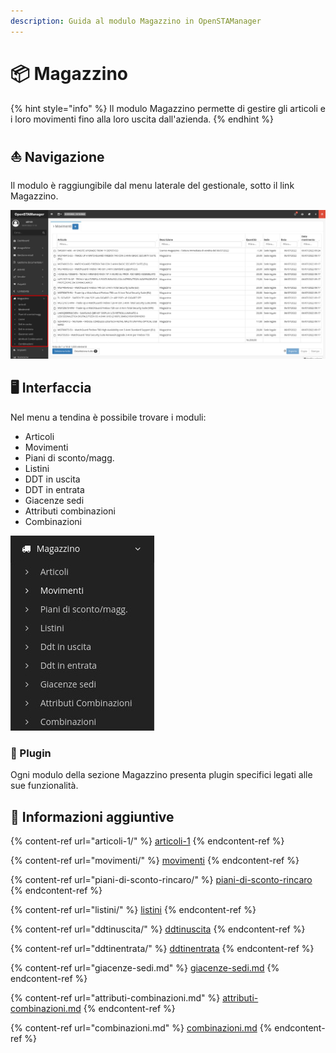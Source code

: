 ```yaml
---
description: Guida al modulo Magazzino in OpenSTAManager
---
```


# 📦 Magazzino

{% hint style="info" %}
Il modulo Magazzino permette di gestire gli articoli e i loro movimenti fino alla loro uscita dall'azienda.
{% endhint %}

## ⛵ Navigazione

Il modulo è raggiungibile dal menu laterale del gestionale, sotto il link Magazzino.

![](<../../.gitbook/assets/image (24) (1).png>)

## 🖥️ Interfaccia

Nel menu a tendina è possibile trovare i moduli:

* Articoli
* Movimenti
* Piani di sconto/magg.
* Listini
* DDT in uscita
* DDT in entrata
* Giacenze sedi
* Attributi combinazioni
* Combinazioni

&#x20;                                                                 <img src="../../.gitbook/assets/image (61).png" alt="" data-size="original">

### 🔧 Plugin <a href="#plugin" id="plugin"></a>

Ogni modulo della sezione Magazzino presenta plugin specifici legati alle sue funzionalità.

## 🔽 Informazioni aggiuntive

{% content-ref url="articoli-1/" %}
[articoli-1](articoli-1/)
{% endcontent-ref %}

{% content-ref url="movimenti/" %}
[movimenti](movimenti/)
{% endcontent-ref %}

{% content-ref url="piani-di-sconto-rincaro/" %}
[piani-di-sconto-rincaro](piani-di-sconto-rincaro/)
{% endcontent-ref %}

{% content-ref url="listini/" %}
[listini](listini/)
{% endcontent-ref %}

{% content-ref url="ddtinuscita/" %}
[ddtinuscita](ddtinuscita/)
{% endcontent-ref %}

{% content-ref url="ddtinentrata/" %}
[ddtinentrata](ddtinentrata/)
{% endcontent-ref %}

{% content-ref url="giacenze-sedi.md" %}
[giacenze-sedi.md](giacenze-sedi.md)
{% endcontent-ref %}

{% content-ref url="attributi-combinazioni.md" %}
[attributi-combinazioni.md](attributi-combinazioni.md)
{% endcontent-ref %}

{% content-ref url="combinazioni.md" %}
[combinazioni.md](combinazioni.md)
{% endcontent-ref %}
